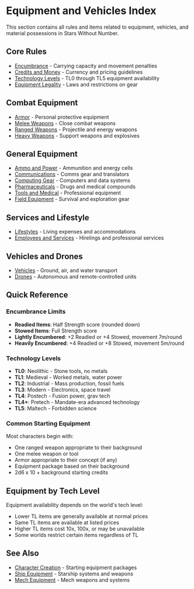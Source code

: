 # Equipment and Vehicles Index

This section contains all rules and items related to equipment, vehicles, and material possessions in Stars Without Number.

## Core Rules
- [Encumbrance](encumbrance.md) - Carrying capacity and movement penalties
- [Credits and Money](credits-and-money.md) - Currency and pricing guidelines
- [Technology Levels](technology-levels.md) - TL0 through TL5 equipment availability
- [Equipment Legality](equipment-legality.md) - Laws and restrictions on gear

## Combat Equipment
- [Armor](armor/) - Personal protective equipment
- [Melee Weapons](weapons/melee/) - Close combat weapons
- [Ranged Weapons](weapons/ranged/) - Projectile and energy weapons
- [Heavy Weapons](weapons/heavy/) - Support weapons and explosives

## General Equipment
- [Ammo and Power](general/ammo-power/) - Ammunition and energy cells
- [Communications](general/communications/) - Comms gear and translators
- [Computing Gear](general/computing/) - Computers and data systems
- [Pharmaceuticals](general/pharmaceuticals/) - Drugs and medical compounds
- [Tools and Medical](general/tools-medical/) - Professional equipment
- [Field Equipment](general/field/) - Survival and exploration gear

## Services and Lifestyle
- [Lifestyles](lifestyles.md) - Living expenses and accommodations
- [Employees and Services](employees-services.md) - Hirelings and professional services

## Vehicles and Drones
- [Vehicles](vehicles/) - Ground, air, and water transport
- [Drones](drones/) - Autonomous and remote-controlled units

## Quick Reference

### Encumbrance Limits
- **Readied Items**: Half Strength score (rounded down)
- **Stowed Items**: Full Strength score
- **Lightly Encumbered**: +2 Readied or +4 Stowed, movement 7m/round
- **Heavily Encumbered**: +4 Readied or +8 Stowed, movement 5m/round

### Technology Levels
- **TL0**: Neolithic - Stone tools, no metals
- **TL1**: Medieval - Worked metals, water power
- **TL2**: Industrial - Mass production, fossil fuels
- **TL3**: Modern - Electronics, space travel
- **TL4**: Postech - Fusion power, grav tech
- **TL4+**: Pretech - Mandate-era advanced technology
- **TL5**: Maltech - Forbidden science

### Common Starting Equipment
Most characters begin with:
- One ranged weapon appropriate to their background
- One melee weapon or tool
- Armor appropriate to their concept (if any)
- Equipment package based on their background
- 2d6 x 10 + background starting credits

## Equipment by Tech Level
Equipment availability depends on the world's tech level:
- Lower TL items are generally available at normal prices
- Same TL items are available at listed prices
- Higher TL items cost 10x, 100x, or may be unavailable
- Some worlds restrict certain items regardless of TL

## See Also
- [Character Creation](../character-creation/) - Starting equipment packages
- [Ship Equipment](../starships/components/) - Starship systems and weapons
- [Mech Equipment](../mechs/) - Mech weapons and systems